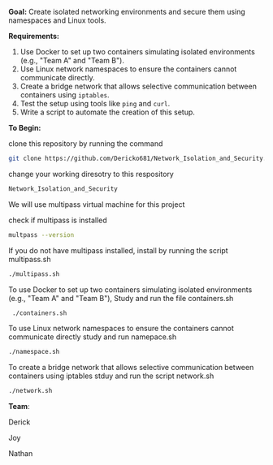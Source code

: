 **Goal:** Create isolated networking environments and secure them using namespaces and Linux tools.

**Requirements:**

1. Use Docker to set up two containers simulating isolated environments (e.g., "Team A" and "Team B").
2. Use Linux network namespaces to ensure the containers cannot communicate directly.
3. Create a bridge network that allows selective communication between containers using `iptables`.
4. Test the setup using tools like `ping` and `curl`.
5. Write a script to automate the creation of this setup.

**To Begin:**

clone this repository by running the command 
```sh
git clone https://github.com/Dericko681/Network_Isolation_and_Security.git
```
change your working diresotry to this respository
```sh
Network_Isolation_and_Security
```
We will use multipass virtual machine for this project

check if multipass is installed
```sh
multpass --version
```
If you do not have multipass installed, install by running the script multipass.sh
```sh
./multipass.sh
```

To use Docker to set up two containers simulating isolated environments (e.g., "Team A" and "Team B"), Study and run the file containers.sh

```sh
 ./containers.sh
```
To use Linux network namespaces to ensure the containers cannot communicate directly study and run namepace.sh
```sh
./namespace.sh
```
To create a bridge network that allows selective communication between containers using iptables stduy and run the script network.sh
```sh
./network.sh
```

**Team**:

Derick

Joy

Nathan